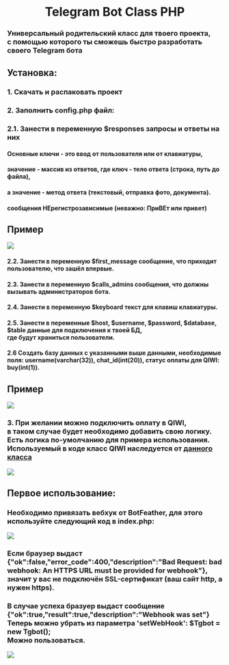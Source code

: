 <h1 align="center">
  Telegram Bot Class PHP
</h1>
<h3>Универсальный родительский класс для твоего проекта,<br> с помощью которого ты сможешь быстро разработать своего Telegram бота<br></h3>
<h2>Установка:</h2>
<h3>1. Скачать и распаковать проект</h3>
<h3>2. Заполнить config.php файл:</h3>
<h3>2.1. Занести в переменную $responses запросы и ответы на них</h3>
<h4>Основные ключи - это ввод от пользователя или от клавиатуры,</h4>
<h4>значение - массив из ответов, где ключ - тело ответа (строка, путь до файла),</h4>
<h4>а значение - метод ответа (текстовый, отправка фото, документа).</h4>
<h4>сообщения НЕрегистрозависимые (неважно: ПриВЕт или привет)</h4>
<h2>Пример</h3>
<img src="https://i.imgur.com/qm4Bkp7.png">
<h4>2.2. Занести в переменную $first_message сообщение, что приходит пользователю, что зашёл впервые.</h4>
<h4>2.3. Занести в переменную $calls_admins сообщения, что должны вызывать администраторов бота.</h4>
<h4>2.4. Занести в переменную $keyboard текст для клавиш клавиатуры.</h4>
<h4>2.5. Занести в переменные $host, $username, $password, $database, $table данные для подключения к твоей БД, <br>
 где будут храниться пользователи.</h4>
<h4>2.6 Создать базу данных с указанными выше данными, необходимые поля: username(varchar(32)), chat_id(int(20)), статус оплаты для QIWI: buy(int(1)).
<h2>Пример</h3>
<img src="https://i.imgur.com/LcdaBcg.png">
<h3>3. При желании можно подключить оплату в QIWI,<br>
в таком случае будет необходимо добавить свою логику.<br>
Есть логика по-умолчанию для примера использования.<br>
Используемый в коде класс QIWI наследуется от <a href="https://github.com/QIWI-API/bill-payments-php-sdk">данного класса</a></h3>
<img src="https://i.imgur.com/HEmzfg6.png">
<h2>Первое использование:</h2>
<h3>Необходимо привязать вебхук от BotFeather, для этого используйте следующий код в index.php:</h3>
<img src="https://i.imgur.com/OKjdrkc.png">
 <h3>Если браузер выдаст <br>{"ok":false,"error_code":400,"description":"Bad Request: bad webhook: An HTTPS URL must be provided for webhook"},<br> значит у вас не подключён SSL-сертификат (ваш сайт http, а нужен https).</h3>
 <h3>В случае успеха бразуер выдаст сообщение {"ok":true,"result":true,"description":"Webhook was set"}<br>
Теперь можно убрать из параметра 'setWebHook': $Tgbot = new Tgbot();<br>
Можно пользоваться.</h3>
<img src="https://i.imgur.com/IBDs3Uv.png">
